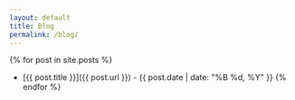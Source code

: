 ```yaml
---
layout: default
title: Blog
permalink: /blog/
---
```

{% for post in site.posts %}
  - [{{ post.title }}]({{ post.url }}) - {{ post.date | date: "%B %d, %Y" }}
{% endfor %}
